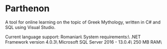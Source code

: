 # Parthenon

A tool for online learning on the topic of Greek Mythology, written in C# and SQL using Visual Studio.

Current language support: Romanian\\
System requirements:\\
.NET Framework version 4.0.3\\
Microsoft SQL Server 2016 - 13.0.4\\
250 MB RAM\\
